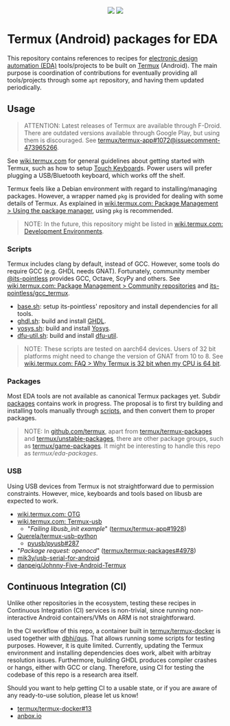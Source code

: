 <p align="center">
  <a title="hdl/packages GitHub repository" href="https://github.com/hdl/packages"><img src="https://img.shields.io/badge/hdl-packages-f2f1ef.svg?longCache=true&style=flat-square&logo=GitHub&logoColor=f2f1ef"></a><!--
  -->
  <a title="hdl/community on gitter.im" href="https://gitter.im/hdl/community"><img src="https://img.shields.io/gitter/room/hdl/community.svg?longCache=true&style=flat-square&logo=gitter&logoColor=fff&color=4db797"></a><!--
  -->
</p>

# Termux (Android) packages for EDA

This repository contains references to recipes for [electronic design automation (EDA)](https://en.wikipedia.org/wiki/Electronic_design_automation) tools/projects to be built on [Termux](https://termux.com/) (Android). The main purpose is coordination of contributions for eventually providing all tools/projects through some `apt` repository, and having them updated periodically.

## Usage

> ATTENTION: Latest releases of Termux are available through F-Droid. There are outdated versions available through Google Play, but using them is discouraged. See [termux/termux-app#1072@issuecomment-473965266](https://github.com/termux/termux-app/issues/1072#issuecomment-473965266).

See [wiki.termux.com](https://wiki.termux.com) for general guidelines about getting started with Termux, such as how to setup [Touch Keyboard](https://wiki.termux.com/wiki/Touch_Keyboard)s. Power users will prefer plugging a USB/Bluetooth keyboard, which works off the shelf.

Termux feels like a Debian environment with regard to installing/managing packages. However, a wrapper named `pkg` is provided for dealing with some details of Termux. As explained in [wiki.termux.com: Package Management > Using the package manager](https://wiki.termux.com/wiki/Package_Management), using `pkg` is recommended.

> NOTE: In the future, this repository might be listed in [wiki.termux.com: Development Environments](https://wiki.termux.com/wiki/Development_Environments).

### Scripts

Termux includes clang by default, instead of GCC. However, some tools do require GCC (e.g. GHDL needs GNAT). Fortunately, community member [@its-pointless](https://github.com/its-pointless) provides GCC, Octave, ScyPy and others. See [wiki.termux.com: Package Management > Community repositories](https://wiki.termux.com/wiki/Package_Management#Community_repositories) and [its-pointless/gcc_termux](https://github.com/its-pointless/gcc_termux).

- [base.sh](scripts/base.sh): setup its-pointless' repository and install dependencies for all tools.
- [ghdl.sh](scripts/ghdl.sh): build and install [GHDL](https://hdl.github.io/awesome/items/ghdl).
- [yosys.sh](scripts/yosys.sh): build and install [Yosys](https://hdl.github.io/awesome/items/yosys).
- [dfu-util.sh](scripts/dfu-util.sh): build and install [dfu-util](https://hdl.github.io/awesome/items/dfu-util).

> NOTE: These scripts are tested on aarch64 devices. Users of 32 bit platforms might need to change the version of GNAT from 10 to 8. See [wiki.termux.com: FAQ > Why Termux is 32 bit when my CPU is 64 bit](https://wiki.termux.com/wiki/FAQ#Why_Termux_is_32_bit_when_my_CPU_is_64_bit).

### Packages

Most EDA tools are not available as canonical Termux packages yet. Subdir [packages](packages) contains work in progress. The proposal is to first try building and installing tools manually through [scripts](scripts), and then convert them to proper packages.

> NOTE: In [github.com/termux](https://github.com/termux), apart from [termux/termux-packages](https://github.com/termux/termux-packages) and [termux/unstable-packages](https://github.com/termux/unstable-packages), there are other package groups, such as [termux/game-packages](https://github.com/termux/game-packages). It might be interesting to handle this repo as *termux/eda-packages*.

### USB

Using USB devices from Termux is not straightforward due to permission constraints. However, mice, keyboards and tools based on libusb are expected to work.

- [wiki.termux.com: OTG](https://wiki.termux.com/wiki/OTG)
- [wiki.termux.com: Termux-usb](https://wiki.termux.com/wiki/Termux-usb)
  - "*Failing libusb_init example*" ([termux/termux-app#1928](https://github.com/termux/termux-app/issues/1928))
- [Querela/termux-usb-python](https://github.com/Querela/termux-usb-python)
  - [pyusb/pyusb#287](https://github.com/pyusb/pyusb/pull/287)
- "*Package request: openocd*" ([termux/termux-packages#4978](https://github.com/termux/termux-packages/issues/4978))
- [mik3y/usb-serial-for-android](https://github.com/mik3y/usb-serial-for-android)
- [danpeig/Johnny-Five-Android-Termux](https://github.com/danpeig/Johnny-Five-Android-Termux)

## Continuous Integration (CI)

Unlike other repositories in the ecosystem, testing these recipes in Continuous Integration (CI) services is non-trivial, since running non-interactive Android containers/VMs on ARM is not straightforward.

In the CI workflow of this repo, a container built in [termux/termux-docker](https://github.com/termux/termux-docker) is used together with [dbhi/qus](https://github.com/dbhi/qus). That allows running some scripts for testing purposes. However, it is quite limited. Currently, updating the Termux environment and installing dependencies does work, albeit with arbitray resolution issues. Furthermore, building GHDL produces compiler crashes or hangs, either with GCC or clang. Therefore, using CI for testing the codebase of this repo is a research area itself.

Should you want to help getting CI to a usable state, or if you are aware of any ready-to-use solution, please let us know!

- [termux/termux-docker#13](https://github.com/termux/termux-docker/issues/13)
- [anbox.io](https://anbox.io)
